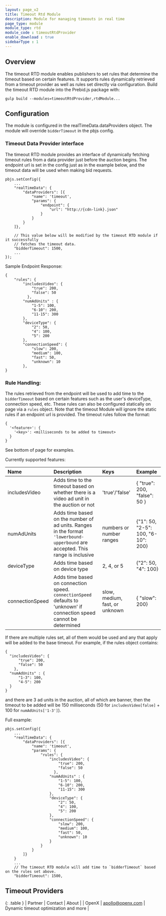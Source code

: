 ```yaml
---
layout: page_v2
title: Timeout Rtd Module
description: Module for managing timeouts in real time
page_type: module
module_type: rtd
module_code : timeoutRtdProvider
enable_download : true
sidebarType : 1
---
```


## Overview
The timeout RTD module enables publishers to set rules that determine the timeout based on 
certain features. It supports rules dynamically retrieved from a timeout provider as well as rules 
set directly via configuration.
Build the timeout RTD module into the Prebid.js package with: 
```
gulp build --modules=timeoutRtdProvider,rtdModule...
```

## Configuration
The module is configured in the realTimeData.dataProviders object. The module will override 
`bidderTimeout` in the pbjs config. 

### Timeout Data Provider interface
The timeout RTD module provides an interface of dynamically fetching timeout rules from 
a data provider just before the auction begins. The endpoint url is set in the config just as in 
the example below, and the timeout data will be used when making bid requests.
 
```
pbjs.setConfig({
    ...
    "realTimeData": {
        "dataProviders": [{
            "name": 'timeout',
            "params": {
                "endpoint": {
                    "url": "http://{cdn-link}.json"
                }
            }
        }
    ]},
    
    // This value below will be modified by the timeout RTD module if it successfully 
    // fetches the timeout data.  
    "bidderTimeout": 1500, 
    ...
});
```

Sample Endpoint Response: 
```
{
    "rules": {
        "includesVideo": {
            "true": 200,
            "false": 50
          },
        "numAdUnits" : {
            "1-5": 100,
            "6-10": 200,
            "11-15": 300
        },
        "deviceType": {
            "2": 50,
            "4": 100,
            "5": 200
        },
        "connectionSpeed": {
            "slow": 200,
            "medium": 100,
            "fast": 50,
            "unknown": 10
        },
}
```

### Rule Handling:
The rules retrieved from the endpoint will be used to add time to the `bidderTimeout` based on certain features such as 
the user's deviceType, connection speed, etc. These rules can also be configured statically on page via a `rules` object.
Note that the timeout Module will ignore the static rules if an endpoint url is provided. The timeout rules follow the 
format:
```
{
  '<feature>': {
    '<key>': <milliseconds to be added to timeout>
  }
}
```
See bottom of page for examples.

Currently supported features:

|Name |Description | Keys | Example
| :------------ | :------------ | :------------ |:------------ |
| includesVideo | Adds time to the timeout based on whether there is a video ad unit in the auction or not | 'true'/'false'| { "true": 200, "false": 50 } | 
| numAdUnits | Adds time based on the number of ad units. Ranges in the format `'lowerbound-upperbound` are accepted. This range is inclusive | numbers or number ranges | {"1": 50, "2-5": 100, "6-10": 200} |  
| deviceType | Adds time based on device type| 2, 4, or 5| {"2": 50, "4": 100} |
| connectionSpeed | Adds time based on connection speed. `connectionSpeed` defaults to 'unknown' if connection speed cannot be determined | slow, medium, fast, or unknown | { "slow": 200} |

If there are multiple rules set, all of them would be used and any that apply will be added to the base timeout. For example, if the rules object contains:
```
{
  "includesVideo": {
      "true": 200,
      "false": 50
    },
  "numAdUnits" : {
      "1-3": 100,
      "4-5": 200
  }
}
```
and there are 3 ad units in the auction, all of which are banner, then the timeout to be added will be 150 milliseconds (50 for `includesVideo[false]` + 100 for `numAdUnits['1-3']`).

Full example:  
```
pbjs.setConfig({
    ...
    "realTimeData": {
        "dataProviders": [{
            "name": 'timeout',
            "params": {
                "rules": {
                    "includesVideo": {
                        "true": 200,
                        "false": 50
                      },
                    "numAdUnits" : {
                        "1-5": 100,
                        "6-10": 200,
                        "11-15": 300
                    },
                    "deviceType": {
                        "2": 50,
                        "4": 100,
                        "5": 200
                    },
                    "connectionSpeed": {
                        "slow": 200,
                        "medium": 100,
                        "fast": 50,
                        "unknown": 10
                    }
                }
            }
        ]}
    }
    ...
    // The timeout RTD module will add time to `bidderTimeout` based on the rules set above.  
    "bidderTimeout": 1500, 
```

## Timeout Providers

{: .table  }
| Partner | Contact | About |
| OpenX | [apollo@openx.com](mailto:apollo@openx.com) | Dynamic timeout optimization and more |